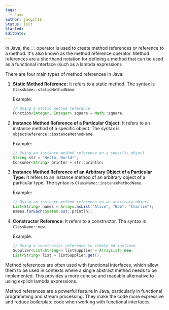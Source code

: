 ```yaml
---
tags:
  - Java
author: jacgit18
Status: init
Started: 
EditDate:
---
```

In Java, the `::` operator is used to create method references or reference to a method. It's also known as the method reference operator. Method references are a shorthand notation for defining a method that can be used as a functional interface (such as a lambda expression).

There are four main types of method references in Java:

1. **Static Method Reference:** It refers to a static method. The syntax is `ClassName::staticMethodName`.

   Example:
   ```java
   // Using a static method reference
   Function<Integer, Integer> square = Math::square;
   ```

2. **Instance Method Reference of a Particular Object:** It refers to an instance method of a specific object. The syntax is `objectReference::instanceMethodName`.

   Example:
   ```java
   // Using an instance method reference on a specific object
   String str = "Hello, World!";
   Consumer<String> printer = str::println;
   ```

3. **Instance Method Reference of an Arbitrary Object of a Particular Type:** It refers to an instance method of an arbitrary object of a particular type. The syntax is `ClassName::instanceMethodName`.

   Example:
   ```java
   // Using an instance method reference on an arbitrary object
   List<String> names = Arrays.asList("Alice", "Bob", "Charlie");
   names.forEach(System.out::println);
   ```

4. **Constructor Reference:** It refers to a constructor. The syntax is `ClassName::new`.

   Example:
   ```java
   // Using a constructor reference to create an instance
   Supplier<List<String>> listSupplier = ArrayList::new;
   List<String> list = listSupplier.get();
   ```

Method references are often used with functional interfaces, which allow them to be used in contexts where a single abstract method needs to be implemented. This provides a more concise and readable alternative to using explicit lambda expressions.

Method references are a powerful feature in Java, particularly in functional programming and stream processing. They make the code more expressive and reduce boilerplate code when working with functional interfaces.